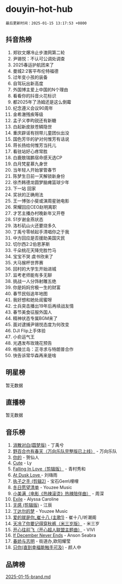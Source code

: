 # douyin-hot-hub

`最后更新时间：2025-01-15 13:17:53 +0800`

## 抖音热榜

1. 郑钦文爆冷止步澳网第二轮
1. 尹锡悦：不认可公调处调查
1. 2025春运护航团来了
1. 曼城2:2客平布伦特福德
1. 过年变小孩的装备
1. 自驾玩出新高度
1. 外国博主爱上中国的N个理由
1. 看看你的抖音火花标识
1. 都2025年了汤姆还是这么倒霉
1. 纪念遵义会议90周年
1. 金希澈残疾等级
1. 孟子义李昀锐还有新糖
1. 白起新皮肤苍鳞隐世
1. 重庆辟谣有拐带儿童团伙出没
1. 国色芳华的驴对何惟芳有话说
1. 蒋长扬给何惟芳当托儿
1. 看驻站好心疼常胜
1. 白鹿敖瑞鹏宿命感天选CP
1. 白月梵星慕九身世
1. 当年轻人开始掌管春节
1. 陈梦生日前一天解锁新身份
1. 徐杰韩德龙圆梦脑瘫篮球少年
1. 下一站 回家
1. 奖状的正确用法
1. 王一博张小斐或演周星驰电影
1. 荣耀回应CEO赵明离职
1. 才艺主播办村晚新年又开卷
1. 51岁谢金燕状态
1. 洛杉矶山火还要烧多久
1. 丁禹兮零帧起手清唱你之于我
1. 中方回应是否援助美国灾民
1. 切尔西2:2伯恩茅斯
1. 千朵桃花天降完胜竹马
1. 宝宝不哭 虞书欣来了
1. 大马猴杯世界赛
1. 回村的大学生开始进城
1. 监考老师能有多无聊
1. 挑战一人分饰射雕五绝
1. 你是妈妈穷极一生的财富
1. 春节民俗追年地图
1. 我好想和她处闺蜜呀
1. 士兵突击播出19年后再续战友情
1. 春节美食征服外国人
1. 精神状态专属BGM来了
1. 面对逮捕尹锡悦态度为何改变
1. DJI Flip上手体验
1. 小俞运气王
1. 光遇发布玫瑰花预告
1. 格陵兰岛：正寻求与特朗普合作
1. 快告诉常华森再来是啥

## 明星榜

暂无数据

## 直播榜

暂无数据

## 音乐榜

1. [消散对白(圆梦版)](https://sf5-hl-cdn-tos.douyinstatic.com/obj/tos-cn-ve-2774/og4jB5I5IizzoZVAAAzWgBMAsMDWoArfwBOiFs) - 丁禹兮
1. [野百合也有春天（万向乐队完整版已上线）](https://sf5-hl-cdn-tos.douyinstatic.com/obj/tos-cn-ve-2774/oMnUxhRAMiAGBqDtIPBQ7ACYQZFlJCftcgeDJE) - 万向乐队
1. [你的](https://sf5-hl-cdn-tos.douyinstatic.com/obj/tos-cn-ve-2774/oYuIeKf42jB7sEV6B2upMdpYAgfrQWj0FeRegh) - 贺仙人
1. [Cute](https://sf5-hl-cdn-tos.douyinstatic.com/obj/tos-cn-ve-2774/o4IbIzHWKAAB4wsS5qMBRiiAlEBGTpQRNfFvuo) - Ly
1. [Falling In Love（剪辑版）](https://sf5-hl-cdn-tos.douyinstatic.com/obj/tos-cn-ve-2774/o8ajpA8zzgBPahbBIO8AcKGBLJezFCRd1wfP9f) - 青村秀和
1. [ At Dusk  Love ](https://sf5-hl-cdn-tos.douyinstatic.com/obj/tos-cn-ve-2774/o8CrpCf5CaYgI4ZrtQgMQAFEfuGqNnRSDQAPBc) - 刘嗨雨
1. [执子之手 (剪辑2)](https://sf5-hl-cdn-tos.douyinstatic.com/obj/tos-cn-ve-2774/oUoZLQjCc31XzqsBnBQUNgeKtYPBcgbFDwtfcu) - 宝石Gem\哩哩
1. [冬日愿望清单](https://sf5-hl-cdn-tos.douyinstatic.com/obj/tos-cn-ve-2774/oIIgUOeamCFCVAzxN6MFRLIBlLGpUqQxeeHrLE) - Youzee Music
1. [小美满（电影《热辣滚烫》热辣陪伴曲）](https://sf5-hl-cdn-tos.douyinstatic.com/obj/tos-cn-ve-2774/o0GAn2lSgfZIDUgtevCGDQYnFg4CwnrBaxbTZL) - 周深
1. [Exile](https://sf5-hl-cdn-tos.douyinstatic.com/obj/tos-cn-ve-2774/oYj4gAQTknKE3WW0Je8KGmQ7z1cA4FefwtbufD) - Alyssa Caroline
1. [无感 (剪辑版)](https://sf5-hl-cdn-tos.douyinstatic.com/obj/tos-cn-ve-2774/o0eIsUzJBDlQaQFC5OFlgbMEZC1TFYBftOBn6p) - 江辰
1. [丁达尔的梦](https://sf5-hl-cdn-tos.douyinstatic.com/obj/tos-cn-ve-2774/oMU3WirUZBVQkAC9ccG5P2IQirziZM2RTInUY) - Youzee Music
1. [爱的就是你_崔十八 (主歌1)](https://sf5-hl-cdn-tos.douyinstatic.com/obj/tos-cn-ve-2774/oI5BO5DhFZ6UTcNCnZaOCBLtZ7WIMQGfgnXf5E) - 崔十八/听潮阁
1. [天冷了你要记得穿秋裤（米三岁版）](https://sf3-cdn-tos.douyinstatic.com/obj/tos-cn-ve-2774/oQlIwVIDWiZ6BQilAorS7MA0AgCkQDvcZAdm1) - 米三岁
1. [开心往前飞（开心超人联盟主题曲）](https://sf5-hl-cdn-tos.douyinstatic.com/obj/tos-cn-ve-2774/9d8fb7c82cf1421fb93a9fe925275e0a) - VIVI
1. [If December Never Ends](https://sf5-hl-cdn-tos.douyinstatic.com/obj/tos-cn-ve-2774/oY1IQMoTgCFIBg8RZifyqlBBt1UFgitTYmxeOS) - Anson Seabra
1. [春娇与志明](https://sf5-hl-cdn-tos.douyinstatic.com/obj/tos-cn-ve-2774/e530d8fceb7044b39707d7f9ff54add1) - 街道办,欧阳耀莹
1. [只你(直到幸福能触手可及)](https://sf5-hl-cdn-tos.douyinstatic.com/obj/tos-cn-ve-2774/o0lBkRDzFTeaVSUz3ZZSCBVtZ5DIMQGfgmEAuE) - 颜人中

## 品牌榜

[2025-01-15-brand.md](2025-01-15-brand.md)
